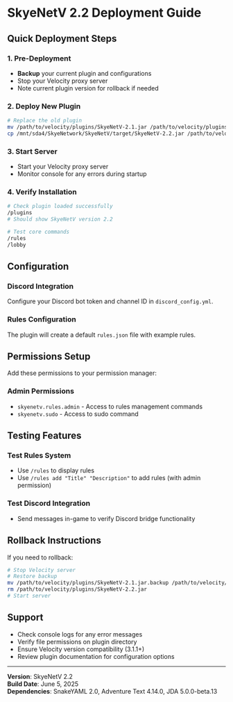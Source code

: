 # SkyeNetV 2.2 Deployment Guide

## Quick Deployment Steps

### 1. Pre-Deployment
- **Backup** your current plugin and configurations
- Stop your Velocity proxy server
- Note current plugin version for rollback if needed

### 2. Deploy New Plugin
```bash
# Replace the old plugin
mv /path/to/velocity/plugins/SkyeNetV-2.1.jar /path/to/velocity/plugins/SkyeNetV-2.1.jar.backup
cp /mnt/sda4/SkyeNetwork/SkyeNetV/target/SkyeNetV-2.2.jar /path/to/velocity/plugins/
```

### 3. Start Server
- Start your Velocity proxy server
- Monitor console for any errors during startup

### 4. Verify Installation
```bash
# Check plugin loaded successfully
/plugins
# Should show SkyeNetV version 2.2

# Test core commands
/rules
/lobby
```

## Configuration

### Discord Integration
Configure your Discord bot token and channel ID in `discord_config.yml`.

### Rules Configuration
The plugin will create a default `rules.json` file with example rules.

## Permissions Setup

Add these permissions to your permission manager:

### Admin Permissions
- `skyenetv.rules.admin` - Access to rules management commands  
- `skyenetv.sudo` - Access to sudo command

## Testing Features

### Test Rules System
- Use `/rules` to display rules
- Use `/rules add "Title" "Description"` to add rules (with admin permission)

### Test Discord Integration
- Send messages in-game to verify Discord bridge functionality

## Rollback Instructions

If you need to rollback:
```bash
# Stop Velocity server
# Restore backup
mv /path/to/velocity/plugins/SkyeNetV-2.1.jar.backup /path/to/velocity/plugins/SkyeNetV-2.1.jar
rm /path/to/velocity/plugins/SkyeNetV-2.2.jar
# Start server
```

## Support

- Check console logs for any error messages
- Verify file permissions on plugin directory
- Ensure Velocity version compatibility (3.1.1+)
- Review plugin documentation for configuration options

---

**Version**: SkyeNetV 2.2  
**Build Date**: June 5, 2025  
**Dependencies**: SnakeYAML 2.0, Adventure Text 4.14.0, JDA 5.0.0-beta.13
